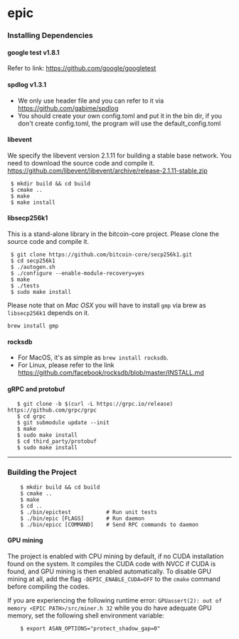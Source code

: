 # epic

### Installing Dependencies

#### google test v1.8.1

   Refer to link: https://github.com/google/googletest
#### spdlog v1.3.1
   - We only use header file and you can refer to it via https://github.com/gabime/spdlog
   - You should create your own config.toml and put it in the bin dir, if you don't create config.toml, the program will use the default_config.toml
#### libevent
   We specify the libevent version 2.1.11 for building a stable base network. You need to download the source code and compile it.  https://github.com/libevent/libevent/archive/release-2.1.11-stable.zip

 ```shell
  $ mkdir build && cd build
  $ cmake ..
  $ make
  $ make install
 ```
#### libsecp256k1
   This is a stand-alone library in the bitcoin-core project. Please clone the source code and compile it.

  ```shell
   $ git clone https://github.com/bitcoin-core/secp256k1.git
   $ cd secp256k1
   $ ./autogen.sh
   $ ./configure --enable-module-recovery=yes
   $ make
   $ ./tests
   $ sudo make install
  ```
   Please note that on *Mac OSX* you will have to install `gmp` via brew as `libsecp256k1` depends on it.
   ```
   brew install gmp
   ```

#### rocksdb
* For MacOS, it's as simple as `brew install rocksdb`.
* For Linux, please refer to the link https://github.com/facebook/rocksdb/blob/master/INSTALL.md

#### gRPC and protobuf

```shell
   $ git clone -b $(curl -L https://grpc.io/release) https://github.com/grpc/grpc
   $ cd grpc
   $ git submodule update --init
   $ make
   $ sudo make install
   $ cd third_party/protobuf
   $ sudo make install
```


------

### Building the Project

```shell
    $ mkdir build && cd build
    $ cmake ..
    $ make
    $ cd ..
    $ ./bin/epictest           # Run unit tests
    $ ./bin/epic [FLAGS]       # Run daemon
    $ ./bin/epicc [COMMAND]    # Send RPC commands to daemon
```
#### GPU mining

   The project is enabled with CPU mining by default, if no CUDA installation found on the system.
   It compiles the CUDA code with NVCC if CUDA is found, and GPU mining is then enabled automatically.
   To disable GPU mining at all, add the flag `-DEPIC_ENABLE_CUDA=OFF` to the `cmake` command before compiling the codes.

   If you are experiencing the following runtime error: `GPUassert(2): out of memory <EPIC PATH>/src/miner.h 32` while you do have adequate GPU memory, set the following shell environment variable:


``` shell
    $ export ASAN_OPTIONS="protect_shadow_gap=0"
```
